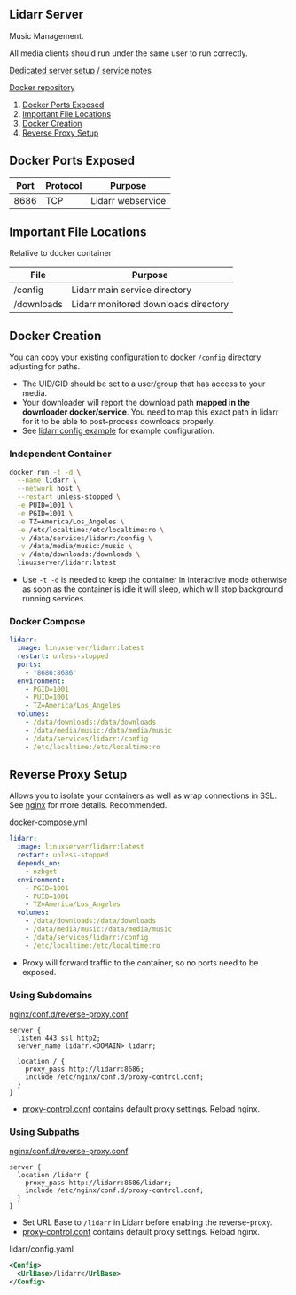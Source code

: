 Lidarr Server
-------------
Music Management.

All media clients should run under the same user to run correctly.

[Dedicated server setup / service notes](lidarr-dedicated.md)

[Docker repository][1]

1. [Docker Ports Exposed](#docker-ports-exposed)
1. [Important File Locations](#important-file-locations)
1. [Docker Creation](#docker-creation)
1. [Reverse Proxy Setup](#reverse-proxy-setup)

Docker Ports Exposed
--------------------

| Port | Protocol | Purpose           |
|------|----------|-------------------|
| 8686 | TCP      | Lidarr webservice |

Important File Locations
------------------------
Relative to docker container

| File       | Purpose                              |
|------------|--------------------------------------|
| /config    | Lidarr main service directory        |
| /downloads | Lidarr monitored downloads directory |

Docker Creation
---------------
You can copy your existing configuration to docker `/config` directory
adjusting for paths.

* The UID/GID should be set to a user/group that has access to your media.
* Your downloader will report the download path **mapped in the downloader
  docker/service**. You need to map this exact path in lidarr for it to be able
  to post-process downloads properly.
* See [lidarr config example](lidarr.config.md) for example configuration.

### Independent Container
```bash
docker run -t -d \
  --name lidarr \
  --network host \
  --restart unless-stopped \
  -e PUID=1001 \
  -e PGID=1001 \
  -e TZ=America/Los_Angeles \
  -e /etc/localtime:/etc/localtime:ro \
  -v /data/services/lidarr:/config \
  -v /data/media/music:/music \
  -v /data/downloads:/downloads \
  linuxserver/lidarr:latest
```
* Use `-t -d` is needed to keep the container in interactive mode otherwise as
  soon as the container is idle it will sleep, which will stop background
  running services.

### Docker Compose
```yaml
lidarr:
  image: linuxserver/lidarr:latest
  restart: unless-stopped
  ports:
    - "8686:8686"
  environment:
    - PGID=1001
    - PUID=1001
    - TZ=America/Los_Angeles
  volumes:
    - /data/downloads:/data/downloads
    - /data/media/music:/data/media/music
    - /data/services/lidarr:/config
    - /etc/localtime:/etc/localtime:ro
```

Reverse Proxy Setup
-------------------
Allows you to isolate your containers as well as wrap connections in SSL. See
[nginx][ref2] for more details. Recommended.

docker-compose.yml
```yaml
lidarr:
  image: linuxserver/lidarr:latest
  restart: unless-stopped
  depends_on:
    - nzbget
  environment:
    - PGID=1001
    - PUID=1001
    - TZ=America/Los_Angeles
  volumes:
    - /data/downloads:/data/downloads
    - /data/media/music:/data/media/music
    - /data/services/lidarr:/config
    - /etc/localtime:/etc/localtime:ro
```
* Proxy will forward traffic to the container, so no ports need to be exposed.

### Using Subdomains
[nginx/conf.d/reverse-proxy.conf][2]
```nginx
server {
  listen 443 ssl http2;
  server_name lidarr.<DOMAIN> lidarr;

  location / {
    proxy_pass http://lidarr:8686;
    include /etc/nginx/conf.d/proxy-control.conf;
  }
}
```
* [proxy-control.conf][ref1] contains default proxy settings. Reload nginx.

### Using Subpaths
[nginx/conf.d/reverse-proxy.conf][2]
```nginx
server {
  location /lidarr {
    proxy_pass http://lidarr:8686/lidarr;
    include /etc/nginx/conf.d/proxy-control.conf;
  }
}
```
* Set URL Base to `/lidarr` in Lidarr before enabling the reverse-proxy.
* [proxy-control.conf][ref1] contains default proxy settings. Reload nginx.

lidarr/config.yaml
```xml
<Config>
  <UrlBase>/lidarr</UrlBase>
</Config>
```

[1]: https://hub.docker.com/r/linuxserver/lidarr/
[2]: https://gist.github.com/IronicBadger/362c408d1f2c27a0503cb9252b508140#file-bash_aliases

[ref1]: ../nginx/proxy-control.conf
[ref2]: ../nginx/README.md